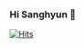 ### Hi Sanghyun 👋

<!--
**yooongs-c/yooongs-c** is a ✨ _special_ ✨ repository because its `README.md` (this file) appears on your GitHub profile.

Here are some ideas to get you started:

- 🔭 I’m currently working on ...
- 🌱 I’m currently learning ...
- 👯 I’m looking to collaborate on ...
- 🤔 I’m looking for help with ...
- 💬 Ask me about ...
- 📫 How to reach me: ...
- 😄 Pronouns: ...
- ⚡ Fun fact: ...
-->

[![Hits](https://hits.seeyoufarm.com/api/count/incr/badge.svg?url=https%3A%2F%2Fgithub.com%2Fyooongs-c&count_bg=%233B5328&title_bg=%237D4836&icon=&icon_color=%23E7E7E7&title=hits&edge_flat=false)](https://hits.seeyoufarm.com)
